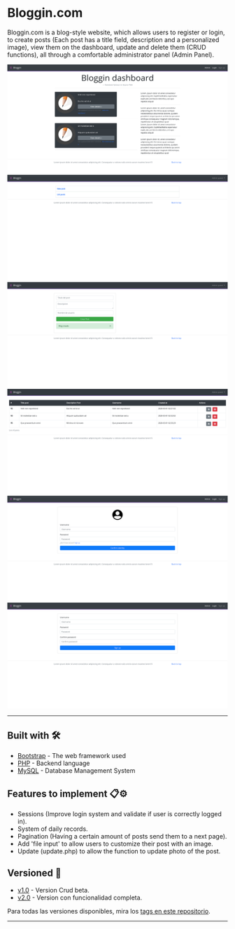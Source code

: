 # Bloggin.com

Bloggin.com is a blog-style website, which allows users to register or login, to create posts (Each post has a title field, description and a personalized image), view them on the dashboard, update and delete them (CRUD functions), all through a comfortable administrator panel (Admin Panel).

![Screenshot1](https://github.com/Alfonzzoj/Blog-Con-php/blob/master/source/img/screen/1.png)
![Screenshot2](https://github.com/Alfonzzoj/Blog-Con-php/blob/master/source/img/screen/2.png)
![Screenshot3](https://github.com/Alfonzzoj/Blog-Con-php/blob/master/source/img/screen/3.png)
![Screenshot4](https://github.com/Alfonzzoj/Blog-Con-php/blob/master/source/img/screen/4.png)
![Screenshot5](https://github.com/Alfonzzoj/Blog-Con-php/blob/master/source/img/screen/5.png)
![Screenshot6](https://github.com/Alfonzzoj/Blog-Con-php/blob/master/source/img/screen/6.png)

---

## Built with 🛠️

-   [Bootstrap](https://getbootstrap.com/) - The web framework used
-   [PHP](https://www.php.net/) -  Backend language
-   [MySQL](https://www.mysql.com/) - Database Management System

## Features to implement 📋⚙️

- Sessions (Improve login system and validate if user is correctly logged in).
- System of daily records.
- Pagination (Having a certain amount of posts send them to a next page).
- Add 'file input' to allow users to customize their post with an image.
- Update (update.php) to allow the function to update photo of the post.

## Versioned 📌

-   [v1.0](https://github.com/Alfonzzoj/Blog-Con-php/releases/tag/v1.0) - Version Crud beta.
-   [v2.0](https://github.com/Alfonzzoj/Blog-Con-php/releases/tag/v2.0) - Version con funcionalidad completa.

Para todas las versiones disponibles, mira los [tags en este repositorio](https://github.com/Alfonzzoj/Blog-Con-php/tags).

---
